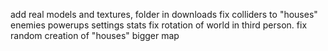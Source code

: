 add real models and textures, folder in downloads
fix colliders to "houses"
enemies
powerups
settings
stats
fix rotation of world in third person.
fix random creation of "houses"
bigger map